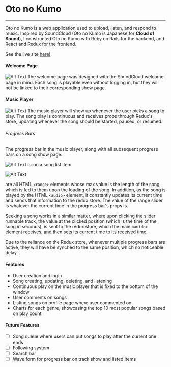 # Oto no Kumo
---
Oto no Kumo is a web application used to upload, listen, and respond to music. Inspired by SoundCloud (Oto no Kumo is Japanese for __Cloud of Sound__), I constructed Oto no Kumo with Ruby on Rails for the backend, and React and Redux for the frontend.

See the live site [here!](http://oto-no-kumo.herokuapp.com/#/welcome)

#### Welcome Page
![Alt Text](https://i.imgur.com/HGb06b9.png)
The welcome page was designed with the SoundCloud welcome page in mind. Each song is playable even without logging in, but they will not be linked to their corresponding show page.

#### Music Player
![Alt Text](https://i.imgur.com/cdTjLmb.png)
The music player will show up whenever the user picks a song to play. The song play is continuous and receives props through Redux's store, updating whenever the song should be started, paused, or resumed.

###### Progress Bars
The progress bar in the music player, along with all subsequent progress bars on a song show page:

![Alt Text](https://i.imgur.com/iWNF9Uh.png)
or on a song list item:

![Alt Text](https://i.imgur.com/KFXWiA8.png)

are all HTML `<range>` elements whose max value is the length of the song, which is fed to them upon the loading of the song. In addition, as the song is played by the HTML `<audio>` element, it constantly updates its current time and sends that information to the redux store. The value of the range slider is whatever the current time in the progress bar's props is.

Seeking a song works in a similar matter, where upon clicking the slider runnable track, the value at the clicked position (which is the time of the song in seconds), is sent to the redux store, which the main `<auido>` element receives, and then sets its current time to its received time.

Due to the reliance on the Redux store, whenever multiple progress bars are active, they will have be synched to the same position, which no noticeable delay.

#### Features
* User creation and login
* Song creating, updating, deleting, and listening
* Continuous play on the music player that is fixed to the bottom of the window
* User comments on songs
* Listing songs on profile page where user commented on
* Charts for each genre, showcasing the top 10 most popular songs based on play count

#### Future Features
- [ ] Song queue where users can put songs to play after the current one ends
- [ ] Following system
- [ ] Search bar
- [ ] Wave form for progress bar on track show and listed items
